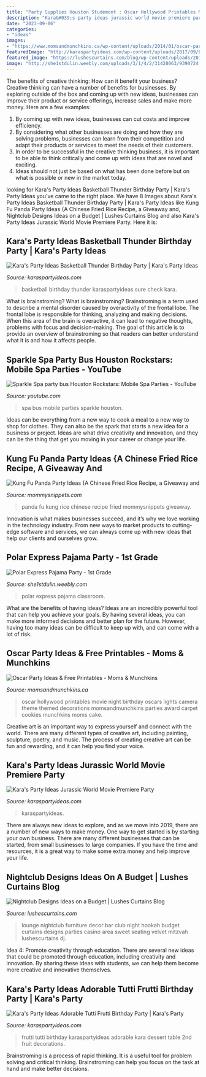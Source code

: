 ```yaml
---
title: "Party Supplies Houston Studemont : Oscar Hollywood Printables Movie Night Birthday Oscars Lights Camera Theme Themed Decorations Momsandmunchkins Parties Award Carpet Cookies Munchkins Moms Cake"
description: "Kara&#039;s party ideas jurassic world movie premiere party"
date: "2023-09-06"
categories:
- "ideas"
images:
- "https://www.momsandmunchkins.ca/wp-content/uploads/2014/01/oscar-party-ideas.jpg"
featuredImage: "http://karaspartyideas.com/wp-content/uploads/2017/09/Basketball-Thunder-Birthday-Party-via-Karas-Party-Ideas-KarasPartyIdeas.com1_.jpg"
featured_image: "https://lushescurtains.com/blog/wp-content/uploads/2016/04/after-party-img-300x199.jpg"
image: "http://she1stdulin.weebly.com/uploads/3/1/4/2/31428063/9390724_orig.jpg"
---
```



The benefits of creative thinking: How can it benefit your business?
Creative thinking can have a number of benefits for businesses. By exploring outside of the box and coming up with new ideas, businesses can improve their product or service offerings, increase sales and make more money. Here are a few examples:
1. By coming up with new ideas, businesses can cut costs and improve efficiency.
2. By considering what other businesses are doing and how they are solving problems, businesses can learn from their competition and adapt their products or services to meet the needs of their customers.
3. In order to be successful in the creative thinking business, it is important to be able to think critically and come up with ideas that are novel and exciting.
4. Ideas should not just be based on what has been done before but on what is possible or new in the market today.

	

		
looking for Kara&#039;s Party Ideas Basketball Thunder Birthday Party | Kara&#039;s Party Ideas you've came to the right place. We have 8 Images about Kara&#039;s Party Ideas Basketball Thunder Birthday Party | Kara&#039;s Party Ideas like Kung Fu Panda Party Ideas {A Chinese Fried Rice Recipe, a Giveaway and, Nightclub Designs Ideas on a Budget | Lushes Curtains Blog and also Kara&#039;s Party Ideas Jurassic World Movie Premiere Party. Here it is:
		
    
## Kara&#039;s Party Ideas Basketball Thunder Birthday Party | Kara&#039;s Party Ideas

<img loading=lazy src="http://karaspartyideas.com/wp-content/uploads/2017/09/Basketball-Thunder-Birthday-Party-via-Karas-Party-Ideas-KarasPartyIdeas.com1_.jpg" onerror="this.onerror=null;this.src='https://tse2.mm.bing.net/th?id=OIP.LKimSEq4zH27g5vQWVDGZgHaFd&amp;pid=15.1';" alt="Kara&#039;s Party Ideas Basketball Thunder Birthday Party | Kara&#039;s Party Ideas">

_Source: karaspartyideas.com_

>basketball birthday thunder karaspartyideas sure check kara. 

	

What is brainstroming?
What is brainstroming? Brainstroming is a term used to describe a mental disorder caused by overactivity of the frontal lobe. The frontal lobe is responsible for thinking, analyzing and making decisions. When this area of the brain is overactive, it can lead to negative thoughts, problems with focus and decision-making. The goal of this article is to provide an overview of brainstroming so that readers can better understand what it is and how it affects people.

    
## Sparkle Spa Party Bus Houston Rockstars: Mobile Spa Parties - YouTube

<img loading=lazy src="https://i.ytimg.com/vi/kERFu-LrFzc/maxresdefault.jpg" onerror="this.onerror=null;this.src='https://tse3.mm.bing.net/th?id=OIP.dCDhDoB7jo4bWL9Za9vISQHaEK&amp;pid=15.1';" alt="Sparkle Spa party bus Houston Rockstars: Mobile Spa Parties - YouTube">

_Source: youtube.com_

>spa bus mobile parties sparkle houston. 

	

Ideas can be everything from a new way to cook a meal to a new way to shop for clothes. They can also be the spark that starts a new idea for a business or project. Ideas are what drive creativity and innovation, and they can be the thing that get you moving in your career or change your life.

    
## Kung Fu Panda Party Ideas {A Chinese Fried Rice Recipe, A Giveaway And

<img loading=lazy src="https://mommysnippets.com/wp-content/uploads/2016/01/Kung-Fu-Panda-Party-Ideas-Recipes-Crafts-and-MORE-MommySnippets.com-Sponsored-FHEInsiders-PandaInsiders-PandaParty-6-scaled.jpg" onerror="this.onerror=null;this.src='https://tse4.mm.bing.net/th?id=OIP.TC_1XAyYmfn2M01Gj0bIRQHaE8&amp;pid=15.1';" alt="Kung Fu Panda Party Ideas {A Chinese Fried Rice Recipe, a Giveaway and">

_Source: mommysnippets.com_

>panda fu kung rice chinese recipe fried mommysnippets giveaway. 

	

Innovation is what makes businesses succeed, and it’s why we love working in the technology industry. From new ways to market products to cutting-edge software and services, we can always come up with new ideas that help our clients and ourselves grow.

    
## Polar Express Pajama Party - 1st Grade

<img loading=lazy src="http://she1stdulin.weebly.com/uploads/3/1/4/2/31428063/9390724_orig.jpg" onerror="this.onerror=null;this.src='https://tse1.mm.bing.net/th?id=OIP.x3mw4Slz1ypNyt2EbbuQnAHaFj&amp;pid=15.1';" alt="Polar Express Pajama Party - 1st Grade">

_Source: she1stdulin.weebly.com_

>polar express pajama classroom. 

	

What are the benefits of having ideas?
Ideas are an incredibly powerful tool that can help you achieve your goals. By having several ideas, you can make more informed decisions and better plan for the future. However, having too many ideas can be difficult to keep up with, and can come with a lot of risk.

    
## Oscar Party Ideas &amp; Free Printables - Moms &amp; Munchkins

<img loading=lazy src="https://www.momsandmunchkins.ca/wp-content/uploads/2014/01/oscar-party-ideas.jpg" onerror="this.onerror=null;this.src='https://tse1.mm.bing.net/th?id=OIP.T--XTkVsIvoyDSv8qCsNrgHaO3&amp;pid=15.1';" alt="Oscar Party Ideas &amp; Free Printables - Moms &amp; Munchkins">

_Source: momsandmunchkins.ca_

>oscar hollywood printables movie night birthday oscars lights camera theme themed decorations momsandmunchkins parties award carpet cookies munchkins moms cake. 

	

Creative art is an important way to express yourself and connect with the world. There are many different types of creative art, including painting, sculpture, poetry, and music. The process of creating creative art can be fun and rewarding, and it can help you find your voice.

    
## Kara&#039;s Party Ideas Jurassic World Movie Premiere Party

<img loading=lazy src="https://karaspartyideas.com/wp-content/uploads/2015/06/Jurassic-World-Movie-Premiere-Party-via-Karas-Party-Ideas-KarasPartyIdeas.com10.jpeg" onerror="this.onerror=null;this.src='https://tse2.mm.bing.net/th?id=OIP.99rkG-BNL5AMx59e-y5pqQHaLH&amp;pid=15.1';" alt="Kara&#039;s Party Ideas Jurassic World Movie Premiere Party">

_Source: karaspartyideas.com_

>karaspartyideas. 

	

There are always new ideas to explore, and as we move into 2019, there are a number of new ways to make money. One way to get started is by starting your own business. There are many different businesses that can be started, from small businesses to large companies. If you have the time and resources, it is a great way to make some extra money and help improve your life.

    
## Nightclub Designs Ideas On A Budget | Lushes Curtains Blog

<img loading=lazy src="https://lushescurtains.com/blog/wp-content/uploads/2016/04/after-party-img-300x199.jpg" onerror="this.onerror=null;this.src='https://tse3.mm.bing.net/th?id=OIP.GjDINwVMqV4O_UJouIjd2AAAAA&amp;pid=15.1';" alt="Nightclub Designs Ideas on a Budget | Lushes Curtains Blog">

_Source: lushescurtains.com_

>lounge nightclub furniture decor bar club night hookah budget curtains designs parties casino area sweet seating velvet mitzvah lushescurtains dj. 

	

Idea 4: Promote creativity through education.
There are several new ideas that could be promoted through education, including creativity and innovation. By sharing these ideas with students, we can help them become more creative and innovative themselves.

    
## Kara&#039;s Party Ideas Adorable Tutti Frutti Birthday Party | Kara&#039;s Party

<img loading=lazy src="http://karaspartyideas.com/wp-content/uploads/2017/06/Tutti-Frutti-Birthday-Party-via-Karas-Party-Ideas-KarasPartyIdeas.com9_.jpg" onerror="this.onerror=null;this.src='https://tse3.mm.bing.net/th?id=OIP.INlFUofHh6fPlO7EA1Z67AHaKj&amp;pid=15.1';" alt="Kara&#039;s Party Ideas Adorable Tutti Frutti Birthday Party | Kara&#039;s Party">

_Source: karaspartyideas.com_

>frutti tutti birthday karaspartyideas adorable kara dessert table 2nd fruit decorations. 

	

Brainstroming is a process of rapid thinking. It is a useful tool for problem solving and critical thinking. Brainstroming can help you focus on the task at hand and make better decisions.


